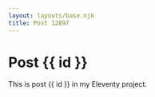```yaml
---
layout: layouts/base.njk
title: Post 12897
---
```


# Post {{ id }}

This is post {{ id }} in my Eleventy project.
